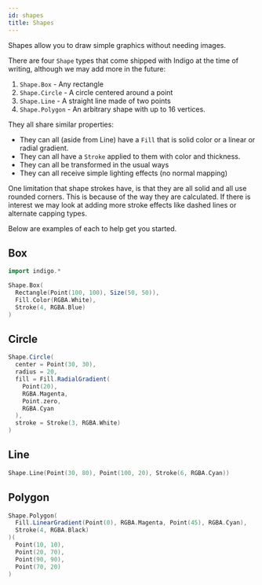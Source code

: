 ```yaml
---
id: shapes
title: Shapes
---
```


Shapes allow you to draw simple graphics without needing images.

There are four `Shape` types that come shipped with Indigo at the time of writing, although we may add more in the future:

1. `Shape.Box` - Any rectangle
1. `Shape.Circle` - A circle centered around a point
1. `Shape.Line` - A straight line made of two points
1. `Shape.Polygon` - An arbitrary shape with up to 16 vertices.

They all share similar properties:

- They can all (aside from Line) have a `Fill` that is solid color or a linear or radial gradient.
- They can all have a `Stroke` applied to them with color and thickness.
- They can all be transformed in the usual ways
- They can all receive simple lighting effects (no normal mapping)

One limitation that shape strokes have, is that they are all solid and all use rounded corners. This is because of the way they are calculated. If there is interest we may look at adding more stroke effects like dashed lines or alternate capping types.

Below are examples of each to help get you started.

## Box

```scala mdoc:js:shared
import indigo.*

Shape.Box(
  Rectangle(Point(100, 100), Size(50, 50)),
  Fill.Color(RGBA.White),
  Stroke(4, RGBA.Blue)
)
```

## Circle

```scala mdoc:js
Shape.Circle(
  center = Point(30, 30),
  radius = 20,
  fill = Fill.RadialGradient(
    Point(20),
    RGBA.Magenta,
    Point.zero,
    RGBA.Cyan
  ),
  stroke = Stroke(3, RGBA.White)
)
```

## Line

```scala mdoc:js
Shape.Line(Point(30, 80), Point(100, 20), Stroke(6, RGBA.Cyan))
```

## Polygon

```scala mdoc:js
Shape.Polygon(
  Fill.LinearGradient(Point(0), RGBA.Magenta, Point(45), RGBA.Cyan),
  Stroke(4, RGBA.Black)
)(
  Point(10, 10),
  Point(20, 70),
  Point(90, 90),
  Point(70, 20)
)
```
